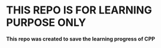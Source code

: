 # THIS REPO IS FOR LEARNING PURPOSE ONLY

**This repo was created to save the learning progress of CPP**
